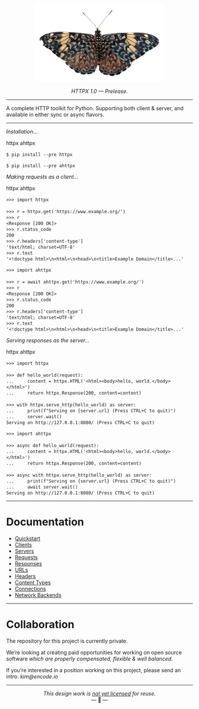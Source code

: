 <p align="center">
  <img width="350" height="208" src="https://raw.githubusercontent.com/encode/httpx/master/docs/img/butterfly.png" alt='HTTPX'>
</p>

<p align="center"><em>HTTPX 1.0 — Prelease.</em></p>

---

A complete HTTP toolkit for Python. Supporting both client & server, and available in either sync or async flavors.

---

*Installation...*

<div class="tabs"><a onclick="httpx()" class="httpx">httpx</a> <a onclick="ahttpx()" class="ahttpx hidden">ahttpx</a></div>

```{ .shell .httpx }
$ pip install --pre httpx
```

```{ .shell .ahttpx .hidden }
$ pip install --pre ahttpx
```

*Making requests as a client...*

<div class="tabs"><a onclick="httpx()" class="httpx">httpx</a> <a onclick="ahttpx()" class="ahttpx hidden">ahttpx</a></div>

```{ .python .httpx }
>>> import httpx

>>> r = httpx.get('https://www.example.org/')
>>> r
<Response [200 OK]>
>>> r.status_code
200
>>> r.headers['content-type']
'text/html; charset=UTF-8'
>>> r.text
'<!doctype html>\n<html>\n<head>\n<title>Example Domain</title>...'
```

```{ .python .ahttpx .hidden }
>>> import ahttpx

>>> r = await ahttpx.get('https://www.example.org/')
>>> r
<Response [200 OK]>
>>> r.status_code
200
>>> r.headers['content-type']
'text/html; charset=UTF-8'
>>> r.text
'<!doctype html>\n<html>\n<head>\n<title>Example Domain</title>...'
```

*Serving responses as the server...*

<div class="tabs"><a onclick="httpx()" class="httpx">httpx</a> <a onclick="ahttpx()" class="ahttpx hidden">ahttpx</a></div>

```{ .python .httpx }
>>> import httpx

>>> def hello_world(request):
...     content = httpx.HTML('<html><body>hello, world.</body></html>')
...     return httpx.Response(200, content=content)

>>> with httpx.serve_http(hello_world) as server:
...     print(f"Serving on {server.url} (Press CTRL+C to quit)")
...     server.wait()
Serving on http://127.0.0.1:8080/ (Press CTRL+C to quit)
```

```{ .python .ahttpx .hidden }
>>> import ahttpx

>>> async def hello_world(request):
...     content = httpx.HTML('<html><body>hello, world.</body></html>')
...     return httpx.Response(200, content=content)

>>> async with httpx.serve_http(hello_world) as server:
...     print(f"Serving on {server.url} (Press CTRL+C to quit)")
...     await server.wait()
Serving on http://127.0.0.1:8080/ (Press CTRL+C to quit)
```

---

# Documentation

* [Quickstart](quickstart.md)
* [Clients](clients.md)
* [Servers](servers.md)
* [Requests](requests.md)
* [Responses](responses.md)
* [URLs](urls.md)
* [Headers](headers.md)
* [Content Types](content-types.md)
* [Connections](connections.md)
* [Network Backends](networking.md)

---

# Collaboration

The repository for this project is currently private.

We’re looking at creating paid opportunities for working on open source software *which are properly compensated, flexible & well balanced.*

If you're interested in a position working on this project, please send an intro: *kim&#x40;encode.io*

---

<p align="center"><i>This design work is <a href="https://www.encode.io/httpnext/about">not yet licensed</a> for reuse.</i><br/>&mdash; 🦋 &mdash;</p>
